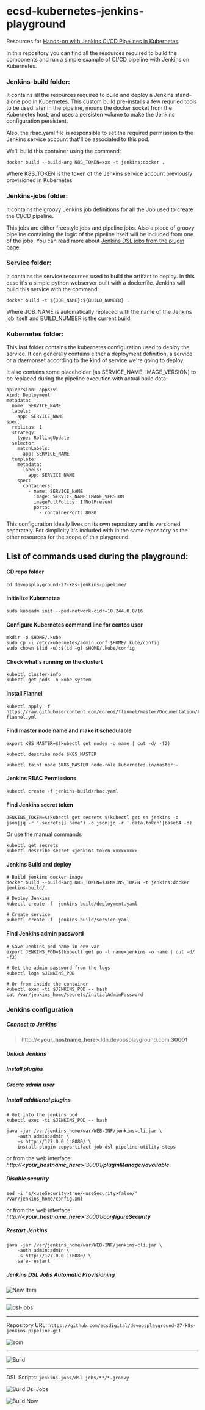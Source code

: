 # ecsd-kubernetes-jenkins-playground
Resources for [Hands-on with Jenkins CI/CD Pipelines in Kubernetes](https://www.meetup.com/DevOpsPlayground/events/257184190/)

In this repository you can find all the resources required to build the components and run a simple example of CI/CD pipeline with Jenkins on Kubernetes.

### Jenkins-build folder:
It contains all the resources required to build and deploy a Jenkins stand-alone pod in Kubernetes. This custom build pre-installs a few requried tools to be used later in the pipeline, mouns the docker socket from the Kubernetes host, and uses a persisten volume to make the Jenkins configuration persistent.

Also, the rbac.yaml file is responsible to set the required permission to the Jenkins service account that'll be associated to this pod.

We'll build this container using the command:

`docker build --build-arg K8S_TOKEN=xxx -t jenkins:docker .`

Where K8S_TOKEN is the token of the Jenkins service account previously provisioned in Kubernetes

### Jenkins-jobs folder:
It contains the groovy Jenkins job definitions for all the Job used to create the CI/CD pipeline.

This jobs are either freestyle jobs and pipeline jobs. Also a piece of groovy pipeline containing the logic of the pipeline itself will be included from one of the jobs.
You can read more about [Jenkins DSL jobs from the plugin page](https://jenkinsci.github.io/job-dsl-plugin/).
 

### Service folder:
It contains the service resources used to build the artifact to deploy. In this case it's a simple python webserver built with a dockerfile. 
Jenkins will build this service with the command:

`docker build -t ${JOB_NAME}:${BUILD_NUMBER} .`

Where JOB_NAME is automatically replaced with the name of the Jenkins job itself and BUILD_NUMBER is the current build.

### Kubernetes folder:
This last folder contains the kubernetes configuration used to deploy the service. It can generally contains either a deployment definition, a service or a daemonset according to the kind of service we're going to deploy.

It also contains some placeholder (as SERVICE_NAME, IMAGE_VERSION) to be replaced during the pipeline execution with actual build data:
```
apiVersion: apps/v1
kind: Deployment
metadata:
  name: SERVICE_NAME
  labels:
    app: SERVICE_NAME
spec:
  replicas: 1
  strategy:
    type: RollingUpdate
  selector:
    matchLabels:
      app: SERVICE_NAME
  template:
    metadata:
      labels:
        app: SERVICE_NAME
    spec:
      containers:
        - name: SERVICE_NAME
          image: SERVICE_NAME:IMAGE_VERSION
          imagePullPolicy: IfNotPresent
          ports:
            - containerPort: 8080
```
This configuration ideally lives on its own repository and is versioned separately.
For simplicity it's included with in the same repository as the other resources for the scope of this playground.

## List of commands used during the playground:

#### CD repo folder

```
cd devopsplayground-27-k8s-jenkins-pipeline/
```

#### Initialize Kubernetes

```
sudo kubeadm init --pod-network-cidr=10.244.0.0/16
```

#### Configure Kubernetes command line for centos user

```
mkdir -p $HOME/.kube
sudo cp -i /etc/kubernetes/admin.conf $HOME/.kube/config
sudo chown $(id -u):$(id -g) $HOME/.kube/config
```

#### Check what's running on the clustert
```
kubectl cluster-info
kubectl get pods -n kube-system
```

#### Install Flannel

```
kubectl apply -f https://raw.githubusercontent.com/coreos/flannel/master/Documentation/kube-flannel.yml
```

#### Find master node name and make it schedulable
```
export K8S_MASTER=$(kubectl get nodes -o name | cut -d/ -f2)

kubectl describe node $K8S_MASTER

kubectl taint node $K8S_MASTER node-role.kubernetes.io/master:-
```


#### Jenkins RBAC Permissions
```
kubectl create -f jenkins-build/rbac.yaml
```

#### Find Jenkins secret token
```
JENKINS_TOKEN=$(kubectl get secrets $(kubectl get sa jenkins -o json|jq -r '.secrets[].name') -o json|jq -r '.data.token'|base64 -d)
```

Or use the manual commands
```
kubectl get secrets
kubectl describe secret <jenkins-token-xxxxxxxx>
```

#### Jenkins Build and deploy

```
# Build jenkins docker image
docker build --build-arg K8S_TOKEN=$JENKINS_TOKEN -t jenkins:docker jenkins-build/.

# Deploy Jenkins
kubectl create -f  jenkins-build/deployment.yaml

# Create service
kubectl create -f  jenkins-build/service.yaml
```

#### Find Jenkins admin password

```
# Save Jenkins pod name in env var
export JENKINS_POD=$(kubectl get po -l name=jenkins -o name | cut -d/ -f2)

# Get the admin password from the logs 
kubectl logs $JENKINS_POD

# Or from inside the container
kubectl exec -ti $JENKINS_POD -- bash
cat /var/jenkins_home/secrets/initialAdminPassword
```

### Jenkins configuration

##### Connect to Jenkins

> http://**<your_hostname_here>**.ldn.devopsplayground.com:**30001**

##### Unlock Jenkins

##### Install plugins 

##### Create admin user 

##### Install additional plugins

```
# Get into the jenkins pod
kubectl exec -ti $JENKINS_POD -- bash

java -jar /var/jenkins_home/war/WEB-INF/jenkins-cli.jar \
    -auth admin:admin \
    -s http://127.0.0.1:8080/ \
    install-plugin copyartifact job-dsl pipeline-utility-steps
```

or from the web interface: *http://**<your_hostname_here>**:30001/**pluginManager/available***

##### Disable security

```
sed -i 's/<useSecurity>true/<useSecurity>false/' /var/jenkins_home/config.xml
```

or from the web interface: *http://**<your_hostname_here>**:30001/**configureSecurity***

##### Restart Jenkins
```
java -jar /var/jenkins_home/war/WEB-INF/jenkins-cli.jar \
    -auth admin:admin \
    -s http://127.0.0.1:8080/ \
    safe-restart
```

##### Jenkins DSL Jobs Automatic Provisioning

![New Item](readme_images/dsl-jobs/1.png?raw=true "New Item")

---

![dsl-jobs](readme_images/dsl-jobs/2.png?raw=true "dsl-jobs")

---
Repository URL: `https://github.com/ecsdigital/devopsplayground-27-k8s-jenkins-pipeline.git`

![scm](readme_images/dsl-jobs/3.png?raw=true "scm")

---

![Build](readme_images/dsl-jobs/4.png?raw=true "Build")

---
DSL Scripts: `jenkins-jobs/dsl-jobs/**/*.groovy`

![Build Dsl Jobs](readme_images/dsl-jobs/5.png?raw=true "Build Dsl Jobs")

![Build Now](readme_images/dsl-jobs/6.png?raw=true "Build Now")











